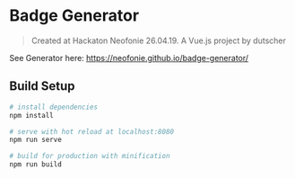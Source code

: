 # Badge Generator

> Created at Hackaton Neofonie 26.04.19. 
> A Vue.js project by dutscher

See Generator here: https://neofonie.github.io/badge-generator/

## Build Setup

``` bash
# install dependencies
npm install

# serve with hot reload at localhost:8080
npm run serve

# build for production with minification
npm run build

```
